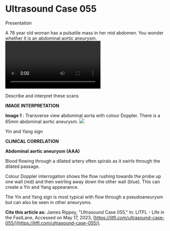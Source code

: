 # Ultrasound Case 055
Presentation


A 78 year old woman has a pulsatile mass in her mid abdomen. You wonder whether it is an abdominal aortic aneurysm.
![](https://litfl.com/wp-content/uploads/2018/12/LITFL-Top-100-Ultrasound-055-01-Ying-and-Yang-sign.mp4)


Describe and interpret these scans

**IMAGE INTERPRETATION** 



**Image 1** : Transverse view abdominal aorta with colour Doppler. There is a 65mm abdominal aortic aneurysm. 
![](https://litfl.com/wp-content/uploads/2018/12/LITFL-Top-100-Ultrasound-055-03-Ying-and-Yang-sign.jpg)

Yin and Yang sign


**CLINICAL CORRELATION** 



**Abdominal aortic aneurysm (AAA)** 


Blood flowing through a dilated artery often spirals as it swirls through the dilated passage. 


Colour Doppler interrogation shows the flow rushing towards the probe up one wall (red) and then swirling away down the other wall (blue). This can create a Yin and Yang appearance. 


The Yin and Yang sign is most typical with flow through a pseudoaneurysm but can also be seen in other aneurysms.

**Cite this article as:**  James Rippey, "Ultrasound Case 055," In: LITFL - Life in the FastLane, Accessed on May 17, 2023, [https://litfl.com/ultrasound-case-055/](https://litfl.com/ultrasound-case-055/).


